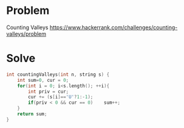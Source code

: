# Problem
Counting Valleys
https://www.hackerrank.com/challenges/counting-valleys/problem

# Solve
```c++
int countingValleys(int n, string s) {
    int sum=0, cur = 0;
    for(int i = 0; i<s.length(); ++i){
        int priv = cur;
        cur += (s[i]=='U'?1:-1);
        if(priv < 0 && cur == 0)    sum++;
    }
    return sum;
}
```
